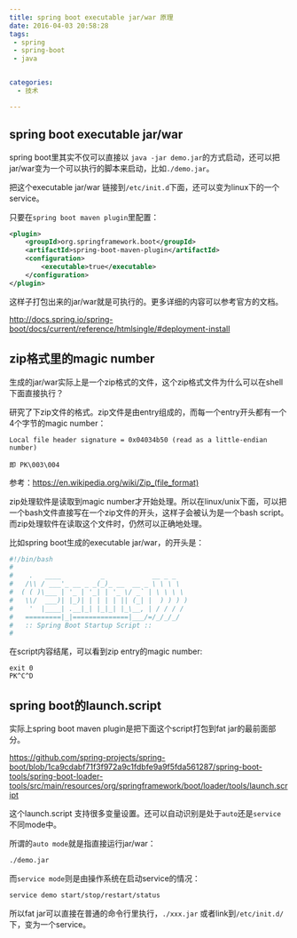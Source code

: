 ```yaml
---
title: spring boot executable jar/war 原理
date: 2016-04-03 20:58:28
tags:
 - spring
 - spring-boot
 - java


categories:
  - 技术

---
```



## spring boot executable jar/war

spring boot里其实不仅可以直接以 `java -jar demo.jar`的方式启动，还可以把jar/war变为一个可以执行的脚本来启动，比如`./demo.jar`。

把这个executable jar/war 链接到`/etc/init.d`下面，还可以变为linux下的一个service。

只要在`spring boot maven plugin`里配置：

```xml
<plugin>
    <groupId>org.springframework.boot</groupId>
    <artifactId>spring-boot-maven-plugin</artifactId>
    <configuration>
        <executable>true</executable>
    </configuration>
</plugin>
```

这样子打包出来的jar/war就是可执行的。更多详细的内容可以参考官方的文档。

http://docs.spring.io/spring-boot/docs/current/reference/htmlsingle/#deployment-install

## zip格式里的magic number

生成的jar/war实际上是一个zip格式的文件，这个zip格式文件为什么可以在shell下面直接执行？

研究了下zip文件的格式。zip文件是由entry组成的，而每一个entry开头都有一个4个字节的magic number：

```
Local file header signature = 0x04034b50 (read as a little-endian number)

即 PK\003\004
```

参考：https://en.wikipedia.org/wiki/Zip_(file_format)

zip处理软件是读取到magic number才开始处理。所以在linux/unix下面，可以把一个bash文件直接写在一个zip文件的开头，这样子会被认为是一个bash script。 而zip处理软件在读取这个文件时，仍然可以正确地处理。

比如spring boot生成的executable jar/war，的开头是：

```bash
#!/bin/bash
#
#    .   ____          _            __ _ _
#   /\\ / ___'_ __ _ _(_)_ __  __ _ \ \ \ \
#  ( ( )\___ | '_ | '_| | '_ \/ _` | \ \ \ \
#   \\/  ___)| |_)| | | | | || (_| |  ) ) ) )
#    '  |____| .__|_| |_|_| |_\__, | / / / /
#   =========|_|==============|___/=/_/_/_/
#   :: Spring Boot Startup Script ::
#
```

在script内容结尾，可以看到zip entry的magic number:

```
exit 0
PK^C^D
```

## spring boot的launch.script

实际上spring boot maven plugin是把下面这个script打包到fat jar的最前面部分。

https://github.com/spring-projects/spring-boot/blob/1ca9cdabf71f3f972a9c1fdbfe9a9f5fda561287/spring-boot-tools/spring-boot-loader-tools/src/main/resources/org/springframework/boot/loader/tools/launch.script 

这个launch.script 支持很多变量设置。还可以自动识别是处于`auto`还是`service`不同mode中。

所谓的`auto mode`就是指直接运行jar/war：

```bash
./demo.jar
```

而`service mode`则是由操作系统在启动service的情况：

```bash
service demo start/stop/restart/status
```

所以fat jar可以直接在普通的命令行里执行，`./xxx.jar` 或者link到`/etc/init.d/`下，变为一个service。



